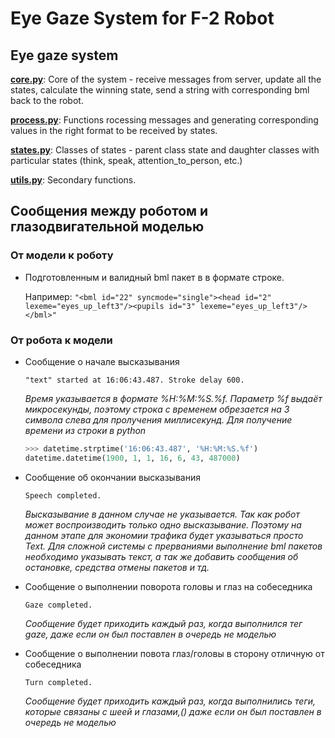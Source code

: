 # Eye Gaze System for F-2 Robot

## Eye gaze system

[**core.py**](core.py):
Core of the system - receive messages from server, update all the states, calculate the winning state, send a string with corresponding bml back to the robot.   

[**process.py**](process.py):
Functions rocessing messages and generating corresponding values in the right format to be received by states.

[**states.py**](states.py):
Classes of states - parent class state and daughter classes with particular states (think, speak, attention_to_person, etc.)

[**utils.py**](utils.py):
Secondary functions.

## Сообщения между роботом и глазодвигательной моделью

### От модели к роботу
* Подготовленным и валидный bml пакет в в формате строке.
    
    Например: 
    ```"<bml id="22" syncmode="single"><head id="2" lexeme="eyes_up_left3"/><pupils id="3" lexeme="eyes_up_left3"/></bml>"```

### От робота к модели 
* Сообщение о начале высказывания

    ```"text" started at 16:06:43.487. Stroke delay 600.```
  

    *Время указывается в формате %H:%M:%S.%f. Параметр %f выдаёт микросекунды, поэтому строка с временем обрезается на 3 символа слева для пролучения миллисекунд. Для получение времени из строки в python*
    
    ```python
    >>> datetime.strptime('16:06:43.487', '%H:%M:%S.%f')
    datetime.datetime(1900, 1, 1, 16, 6, 43, 487000)
    ```
    
* Сообщение об окончании высказывания

    ```Speech completed.```

    *Высказывание в данном случае не указывается. Так как робот может воспроизводить только одно высказывание. Поэтому на данном этапе для экономии трафика будет указываться просто Text. Для сложной системы с прерваниями выполнение bml пакетов необходимо указывать текст, а так же добавить сообщения об остановке, средства отмены пакетов и тд.*

* Сообщение о выполнении поворота головы и глаз на собеседника

    ```Gaze completed.```

    *Сообщение будет приходить каждый раз, когда выполнился тег gaze, даже если он был поставлен в очередь не моделью*

* Сообщение о выполнении повота глаз/головы в сторону отличную от собеседника

    ```Turn completed.```

    *Сообщение будет приходить каждый раз, когда выполнились теги, которые связаны с шеей и глазами,() даже если он был поставлен в очередь не моделью*
